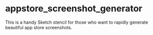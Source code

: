 # appstore_screenshot_generator
This is a handy Sketch stencil for those who want to rapidly generate beautiful app store screenshots.
